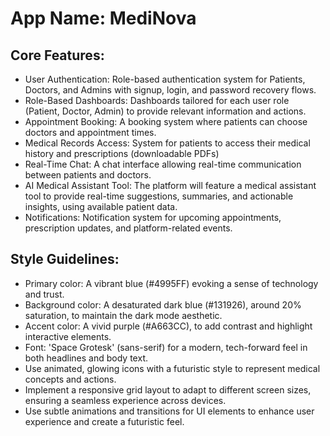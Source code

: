 # **App Name**: MediNova

## Core Features:

- User Authentication: Role-based authentication system for Patients, Doctors, and Admins with signup, login, and password recovery flows.
- Role-Based Dashboards: Dashboards tailored for each user role (Patient, Doctor, Admin) to provide relevant information and actions.
- Appointment Booking: A booking system where patients can choose doctors and appointment times.
- Medical Records Access: System for patients to access their medical history and prescriptions (downloadable PDFs)
- Real-Time Chat: A chat interface allowing real-time communication between patients and doctors.
- AI Medical Assistant Tool: The platform will feature a medical assistant tool to provide real-time suggestions, summaries, and actionable insights, using available patient data.
- Notifications: Notification system for upcoming appointments, prescription updates, and platform-related events.

## Style Guidelines:

- Primary color: A vibrant blue (#4995FF) evoking a sense of technology and trust. 
- Background color: A desaturated dark blue (#131926), around 20% saturation, to maintain the dark mode aesthetic. 
- Accent color: A vivid purple (#A663CC), to add contrast and highlight interactive elements.
- Font: 'Space Grotesk' (sans-serif) for a modern, tech-forward feel in both headlines and body text.
- Use animated, glowing icons with a futuristic style to represent medical concepts and actions.
- Implement a responsive grid layout to adapt to different screen sizes, ensuring a seamless experience across devices.
- Use subtle animations and transitions for UI elements to enhance user experience and create a futuristic feel.